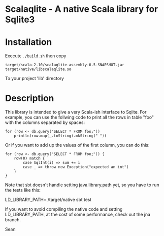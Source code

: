 Scalaqlite - A native Scala library for Sqlite3
===============================================

# Installation

Execute `./build.sh` then copy

```
target/scala-2.10/scalaqlite-assembly-0.5-SNAPSHOT.jar
target/native/libscalaqlite.so
```

To your project 'lib' directory


# Description

This library is intended to give a very Scala-ish interface to Sqlite.  For
example, you can use the follwing code to print all the rows in table "foo"
with the columns separated by spaces:

    for (row <- db.query("SELECT * FROM foo;"))
        println(row.map(_.toString).mkString(" "))

Or if you want to add up the values of the first column, you can do this:

    for (row <- db.query("SELECT * FROM foo;")) {
        row(0) match {
            case SqlInt(i) => sum += i
            case _ => throw new Exception("expected an int")
        }
    }


Note that sbt doesn't handle setting java.library.path yet, so you have to run
the tests like this:

  LD_LIBRARY_PATH=./target/native sbt test

If you want to avoid compiling the native code and setting LD_LIBRARY_PATH, at
the cost of some performance, check out the jna branch.

Sean
